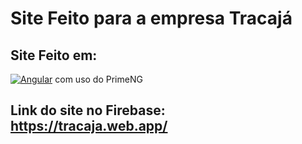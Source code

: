 # Site Feito para a empresa Tracajá

## Site Feito em:
[![Angular](https://img.shields.io/badge/Angular-DD0031?style=for-the-badge&logo=angular&logoColor=white)](https://angular.io/) 
com uso do PrimeNG

## Link do site no Firebase: https://tracaja.web.app/
